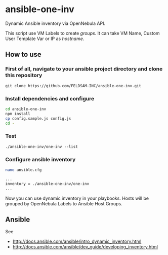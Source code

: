 # ansible-one-inv

Dynamic Ansible inventory via OpenNebula API.

This script use VM Labels to create *groups*. It can take VM Name, Custom User Template Var or IP as *hostname*.

## How to use

### First of all, navigate to your ansible project directory and clone this repository

```
git clone https://github.com/FELDSAM-INC/ansible-one-inv.git
```

### Install dependencies and configure

```bash
cd ansible-one-inv
npm install
cp config.sample.js config.js
cd -
```

### Test

```
./ansible-one-inv/one-inv --list
```

### Configure ansible inventory

```bash
nano ansible.cfg

...
inventory = ./ansible-one-inv/one-inv
...
```

Now you can use dynamic inventory in your playbooks. Hosts will be grouped by OpenNebula Labels to Ansible Host Groups.

## Ansible

See

- http://docs.ansible.com/ansible/intro_dynamic_inventory.html
- http://docs.ansible.com/ansible/dev_guide/developing_inventory.html

